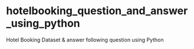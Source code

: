 # hotelbooking_question_and_answer_using_python
Hotel  Booking  Dataset  &amp;  answer  following  question using  Python   
